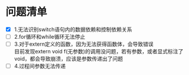 # 问题清单
- [x] 1.无法识别switch语句内的数据依赖和控制依赖关系  
- [ ] 2.for循环和while循环无法停止
- [ ] 3.对于extern定义的函数，因为无法获得函数体，会导致错误   
     目前发现extern void f(无参数)的调用没问题，若有参数，或者显式标注了void，都会导致崩溃，应该是参数传递出了问题      
- [ ] 4.过程间参数无法传递  
